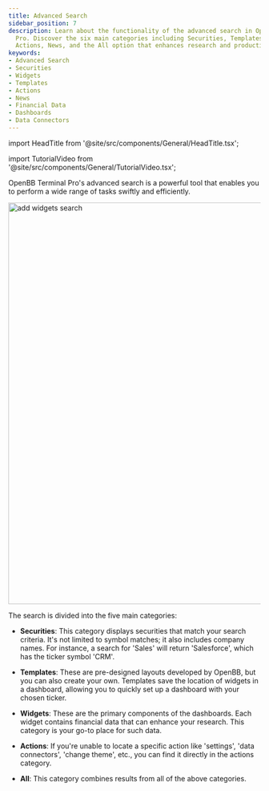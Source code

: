 ```yaml
---
title: Advanced Search
sidebar_position: 7
description: Learn about the functionality of the advanced search in OpenBB Terminal
  Pro. Discover the six main categories including Securities, Templates, Widgets,
  Actions, News, and the All option that enhances research and productivity.
keywords:
- Advanced Search
- Securities
- Widgets
- Templates
- Actions
- News
- Financial Data
- Dashboards
- Data Connectors
---
```


import HeadTitle from '@site/src/components/General/HeadTitle.tsx';

<HeadTitle title="Advanced Search | OpenBB Terminal Pro Docs" />

import TutorialVideo from '@site/src/components/General/TutorialVideo.tsx';

<TutorialVideo
  youtubeLink="https://www.youtube.com/embed/vn9des6C1H8?si=VBLPeXKNPrVTRWKc"
  videoLegend="Short introduction to advanced search"
/>

OpenBB Terminal Pro's advanced search is a powerful tool that enables you to perform a wide range of tasks swiftly and efficiently.

<img className="pro-border-gradient" width="800" alt="add widgets search" src="https://github.com/OpenBB-finance/OpenBBTerminal/assets/25267873/9758ac66-1a89-4c33-b54a-bf82c64ae07e" />

The search is divided into the five main categories:

* **Securities**: This category displays securities that match your search criteria. It's not limited to symbol matches; it also includes company names. For instance, a search for 'Sales' will return 'Salesforce', which has the ticker symbol 'CRM'.

* **Templates**: These are pre-designed layouts developed by OpenBB, but you can also create your own. Templates save the location of widgets in a dashboard, allowing you to quickly set up a dashboard with your chosen ticker.

* **Widgets**: These are the primary components of the dashboards. Each widget contains financial data that can enhance your research. This category is your go-to place for such data.

* **Actions**: If you're unable to locate a specific action like 'settings', 'data connectors', 'change theme', etc., you can find it directly in the actions category.

* **All**: This category combines results from all of the above categories.
